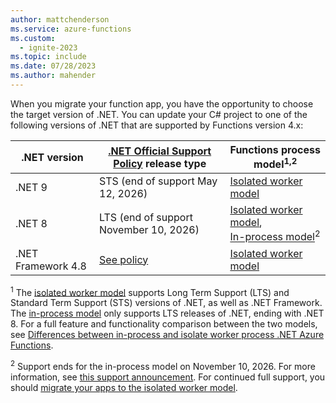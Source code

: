 ```yaml
---
author: mattchenderson
ms.service: azure-functions
ms.custom:
  - ignite-2023
ms.topic: include
ms.date: 07/28/2023
ms.author: mahender
---
```


When you migrate your function app, you have the opportunity to choose the target version of .NET. You can update your C# project to one of the following versions of .NET that are supported by Functions version 4.x: 

| .NET version | [.NET Official Support Policy] release type |  Functions process model<sup>1,2</sup> | 
| --- | --- | --- |
| .NET 9 | STS (end of support May 12, 2026)  | [Isolated worker model] | 
| .NET 8 | LTS (end of support November 10, 2026) | [Isolated worker model],<br/>[In-process model]<sup>2</sup>  | 
| .NET Framework 4.8 | [See policy][netfxpolicy] | [Isolated worker model] |  

<sup>1</sup> The [isolated worker model] supports Long Term Support (LTS) and Standard Term Support (STS) versions of .NET, as well as .NET Framework. The [in-process model] only supports LTS releases of .NET, ending with .NET 8. For a full feature and functionality comparison between the two models, see [Differences between in-process and isolate worker process .NET Azure Functions](../articles/azure-functions/dotnet-isolated-in-process-differences.md). 

<sup>2</sup> Support ends for the in-process model on November 10, 2026. For more information, see [this support announcement](https://aka.ms/azure-functions-retirements/in-process-model). For continued full support, you should  [migrate your apps to the isolated worker model](../articles/azure-functions/migrate-dotnet-to-isolated-model.md).

<!-- <sup>3</sup> See [Preview .NET versions in the isolated worker model](../articles/azure-functions/dotnet-isolated-process-guide.md#preview-net-versions) for details on support, current restrictions, and instructions for using the preview version. -->

[.NET Official Support Policy]: https://dotnet.microsoft.com/platform/support/policy
[netfxpolicy]: https://dotnet.microsoft.com/platform/support/policy/dotnet-framework
[Isolated worker model]: ../articles/azure-functions/dotnet-isolated-process-guide.md
[In-process model]: ../articles/azure-functions/functions-dotnet-class-library.md

